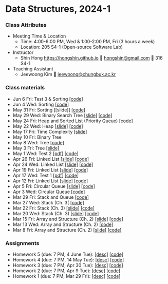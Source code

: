 # Data Structures, 2024-1 #

### Class Attributes ###
* Meeting Time & Location
	- Time: 4:00-6:00 PM, Wed & 1:00-2:00 PM, Fri (3 hours a week)
	- Location: 205 S4-1 (Open-source Software Lab)
* Instructor
	- Shin Hong https://hongshin.github.io :e-mail: hongshin@gmail.com :door: 316 S4-1
* Teaching Assistant
	- Jeewoong Kim :e-mail: jeewoong@chungbuk.ac.kr


### Class materials ###
* Jun 6 Fri: Test 3 & Sorting [\[code\]](code/Jun6)
* Jun 4 Wed: Sorting [\[code\]](code/Jun4)
* May 31 Fri: Sorting [\[slide\]] [\[code\]](code/May31)
* May 29 Wed: Binary Search Tree [\[slide\]](notes/ch5-bstree.pdf) [\[code\]](code/May29)
* May 24 Fri: Heap and Sorted List (Priority Queue) [\[code\]](code/May24)
* May 22 Wed: Heap [\[slide\]](notes/ch5-heap.pdf) [\[code\]](code/May22) 
* May 17 Fri: Time Complexity [\[slide\]](notes/ch1-algorithm.pdf)
* May 10 Fri: Binary Tree
* May 8 Wed: Tree [\[code\]](code/May08)
* May 3 Fri: Tree [\[slide\]](notes/ch5-tree.pdf)
* May 1 Wed: Test 2 [\[pdf\]](test/test1.pdf) [\[code\]](test/test2)
* Apr 26 Fri: Linked List [\[slide\]](notes/ch4-llist.pdf) [\[code\]](code/Apr26)
* Apr 24 Wed: Linked List [\[slide\]](notes/ch4-llist.pdf) [\[code\]](code/Apr24)
* Apr 19 Fri: Linked List [\[slide\]](notes/ch4-llist.pdf) [\[code\]](code/Apr19) 
* Apr 17 Wed: Test 1 [\[pdf\]](test/test1.pdf) [\[code\]](test/test1)
* Apr 12 Fri: Linked List [\[slide\]](notes/ch4-llist.pdf) [\[code\]](code/Apr12)
* Apr 5 Fri: Circular Queue [\[slide\]](notes/ch3-queue-r2.pdf) [\[code\]](code/Apr5)
* Apr 3 Wed: Circular Queue [\[code\]](code/Apr3)
* Mar 29 Fri: Stack and Queue [\[code\]](code/Mar29)
* Mar 27 Wed: Stack (Ch. 3( [\[code\]](code/Mar27)
* Mar 22 Fri: Stack (Ch. 3) [\[slide\]](notes/ch3-stack-r1.pdf) [\[code\]](code/Mar22)
* Mar 20 Wed: Stack (Ch. 3) [\[slide\]](notes/ch3-stack.pdf) [\[code\]](code/Mar20) 
* Mar 15 Fri: Array and Structure (Ch. 2) [\[slide\]](notes/ch2-r2.pdf) [\[code\]](code/Mar15)
* Mar 13 Wed: Array and Structure (Ch. 2) [\[code\]](code/Mar13)
* Mar 8 Fri: Array and Structure (Ch. 2) [\[slide\]](notes/ch2.pdf) [\[code\]](code/Mar8)

### Assignments ###
* Homework 5 (due: 7 PM, 4 June Tue): [\[desc\]](assignments/homework5/homework5.pdf) [\[code\]](assignments/homework5)
* Homework 4 (due: 7 PM, 14 May Tue): [\[desc\]](assignments/homework4/homework4.pdf) [\[code\]](assignments/homework4)
* Homework 3 (due: 7 PM, Apr 30 Tue): [\[desc\]](assignments/homework3/homework3.pdf) [\[code\]](assignments/homework3)
* Homework 2 (due: 7 PM, Apr 9 Tue): [\[desc\]](assignments/homework2/homework2.pdf) [\[code\]](assignments/homework2)
* Homework 1 (due: 7 PM, Mar 29 Fri): [\[desc\]](assignments/homework1/homework1.pdf) [\[code\]](assignments/homework1/poly.c)
